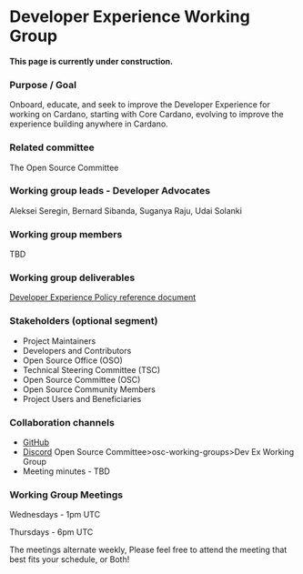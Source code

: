 # Developer Experience Working Group

**This page is currently under construction.**

### Purpose / Goal

Onboard, educate, and seek to improve the Developer Experience for working on Cardano, starting with Core Cardano, evolving to improve the experience building anywhere in Cardano.&#x20;

### Related committee

The Open Source Committee

### Working group leads - Developer Advocates

Aleksei Seregin, Bernard Sibanda, Suganya Raju, Udai Solanki

### Working group members

TBD

### Working group deliverables

[Developer Experience Policy reference document](https://docs.google.com/document/d/1L8gpgkmQ5hmCr8EPivVbvkbdMIaSaKcNPqlAbieXaQE/edit?usp=sharing)

### Stakeholders (optional segment)

* Project Maintainers
* Developers and Contributors
* Open Source Office (OSO)
* Technical Steering Committee (TSC)
* Open Source Committee (OSC)
* Open Source Community Members
* Project Users and Beneficiaries

### Collaboration channels

* [GitHub](https://github.com/IntersectMBO/developer-experience)
* [Discord](https://discord.com/channels/1136727663583698984/1250047836339306526) Open Source Committee>osc-working-groups>Dev Ex Working Group
* Meeting minutes - TBD

### Working Group Meetings

Wednesdays - 1pm UTC

Thursdays - 6pm UTC

The meetings alternate weekly, Please feel free to attend the meeting that best fits your schedule, or Both!
